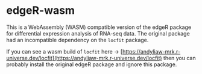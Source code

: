 # edgeR-wasm

This is a WebAssembly (WASM) compatible version of the edgeR package for differential expression analysis of RNA-seq data. The original package had an incompatible dependency on the `locfit` package.

If you can see a wasm build of `locfit` here -> [https://andyliaw-mrk.r-universe.dev/locfit](https://andyliaw-mrk.r-universe.dev/locfit) then you can probably install the original edgeR package and ignore this package.
